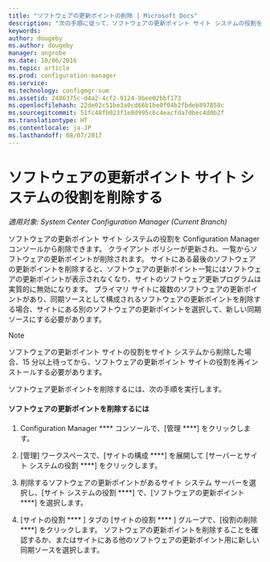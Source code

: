 ```yaml
---
title: "ソフトウェアの更新ポイントの削除 | Microsoft Docs"
description: "次の手順に従って、ソフトウェアの更新ポイント サイト システムの役割を Configuration Manager コンソールから削除できます。"
keywords: 
author: dougeby
ms.author: dougeby
manager: angrobe
ms.date: 10/06/2016
ms.topic: article
ms.prod: configuration-manager
ms.service: 
ms.technology: configmgr-sum
ms.assetid: 2486375c-d4a2-4cf2-9124-9bee02bbf173
ms.openlocfilehash: 22de02c51be3a0cd66b1be0f04b2fbdeb897858c
ms.sourcegitcommit: 51fc48fb023f1e8d995c6c4eacfda7dbec4d0b2f
ms.translationtype: HT
ms.contentlocale: ja-JP
ms.lasthandoff: 08/07/2017
---
```

#  <a name="BKMK_RemoveSUP"></a> ソフトウェアの更新ポイント サイト システムの役割を削除する  

*適用対象: System Center Configuration Manager (Current Branch)*

ソフトウェアの更新ポイント サイト システムの役割を Configuration Manager コンソールから削除できます。 クライアント ポリシーが更新され、一覧からソフトウェアの更新ポイントが削除されます。 サイトにある最後のソフトウェアの更新ポイントを削除すると、ソフトウェアの更新ポイント一覧にはソフトウェアの更新ポイントが表示されなくなり、サイトのソフトウェア更新プログラムは実質的に無効になります。 プライマリ サイトに複数のソフトウェアの更新ポイントがあり、同期ソースとして構成されるソフトウェアの更新ポイントを削除する場合、サイトにある別のソフトウェアの更新ポイントを選択して、新しい同期ソースにする必要があります。  

> [!NOTE]  
>  ソフトウェアの更新ポイント サイトの役割をサイト システムから削除した場合、15 分以上待ってから、ソフトウェアの更新ポイント サイトの役割を再インストールする必要があります。  

 ソフトウェア更新ポイントを削除するには、次の手順を実行します。  

#### <a name="to-remove-the-software-update-point"></a>ソフトウェアの更新ポイントを削除するには  

1.  Configuration Manager **** コンソールで、[管理 ****] をクリックします。  

2.  [管理] ワークスペースで、[サイトの構成 ****] を展開して [サーバーとサイト システムの役割 ****] をクリックします。  

3.  削除するソフトウェアの更新ポイントがあるサイト システム サーバーを選択し、[サイト システムの役割 ****] で、[ソフトウェアの更新ポイント ****] を選択します。  

4.  [サイトの役割 **** ] タブの [サイトの役割 **** ] グループで、[役割の削除 ****] をクリックします。 ソフトウェアの更新ポイントを削除することを確認するか、またはサイトにある他のソフトウェアの更新ポイント用に新しい同期ソースを選択します。  
